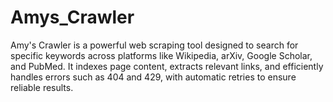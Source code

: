# Amys_Crawler
Amy's Crawler is a powerful web scraping tool designed to search for specific keywords across platforms like Wikipedia, arXiv, Google Scholar, and PubMed. It indexes page content, extracts relevant links, and efficiently handles errors such as 404 and 429, with automatic retries to ensure reliable results.
